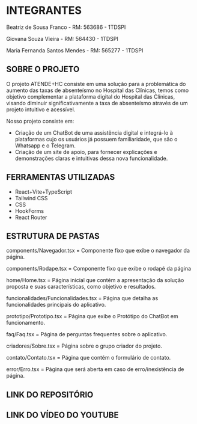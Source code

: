 # INTEGRANTES

Beatriz de Sousa Franco - RM: 563686 - 1TDSPI 

Giovana Souza Vieira - RM: 564430 - 1TDSPI

Maria Fernanda Santos Mendes - RM: 565277 - 1TDSPI

## SOBRE O PROJETO

O projeto ATENDE+HC consiste em uma solução para a problemática do aumento das taxas de absenteísmo no Hospital das Clínicas, temos como objetivo complementar a plataforma digital do Hospital das Clínicas, visando diminuir significativamente a taxa de absenteísmo através de um projeto intuitivo e acessível.

Nosso projeto consiste em:
- Criação de um ChatBot de uma assistência digital e integrá-lo à plataformas cujo os usuários já possuem familiaridade, que são o Whatsapp e o Telegram.
- Criação de um site de apoio, para fornecer explicações e demonstrações claras e intuitivas dessa nova funcionalidade.

## FERRAMENTAS UTILIZADAS

- React+Vite+TypeScript
- Tailwind CSS
- CSS
- HookForms
- React Router

## ESTRUTURA DE PASTAS

components/Navegador.tsx = Componente fixo que exibe o navegador da página.

components/Rodape.tsx = Componente fixo que exibe o rodapé da página

home/Home.tsx = Página inicial que contém a apresentação da solução proposta e suas características, como objetivo e resultados. 

funcionalidades/Funcionalidades.tsx = Página que detalha as funcionalidades principais do aplicativo. 

prototipo/Prototipo.tsx = Página que exibe o Protótipo do ChatBot em funcionamento.

faq/Faq.tsx = Página de perguntas frequentes sobre o aplicativo. 

criadores/Sobre.tsx = Página sobre o grupo criador do projeto. 

contato/Contato.tsx = Página que contém o formulário de contato.

error/Erro.tsx = Página que será aberta em caso de erro/inexistência de página.

## LINK DO REPOSITÓRIO

## LINK DO VÍDEO DO YOUTUBE

